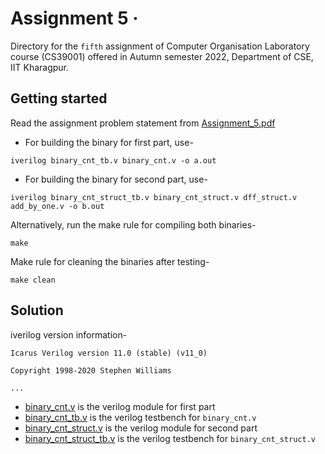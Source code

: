 # Assignment 5 &middot;

>

Directory for the `fifth` assignment of Computer Organisation Laboratory course (CS39001) offered in Autumn semester 2022, Department of CSE, IIT Kharagpur.

## Getting started

Read the assignment problem statement from [Assignment_5.pdf](/assignment_5/Assignment_5.pdf)

- For building the binary for first part, use-

```shell
iverilog binary_cnt_tb.v binary_cnt.v -o a.out
```

- For building the binary for second part, use-

```shell
iverilog binary_cnt_struct_tb.v binary_cnt_struct.v dff_struct.v add_by_one.v -o b.out
```

Alternatively, run the make rule for compiling both binaries-

```shell
make
```

Make rule for cleaning the binaries after testing-

```shell
make clean
```

## Solution

iverilog version information-  

```shell
Icarus Verilog version 11.0 (stable) (v11_0)

Copyright 1998-2020 Stephen Williams

...
```

- [binary_cnt.v](/assignment_5/binary_cnt.v) is the verilog module for first part
- [binary_cnt_tb.v](/assignment_5/binary_cnt_tb.v) is the verilog testbench for `binary_cnt.v`
- [binary_cnt_struct.v](/assignment_5/binary_cnt_struct.v) is the verilog module for second part
- [binary_cnt_struct_tb.v](/assignment_5/binary_cnt_struct_tb.v) is the verilog testbench for `binary_cnt_struct.v`

